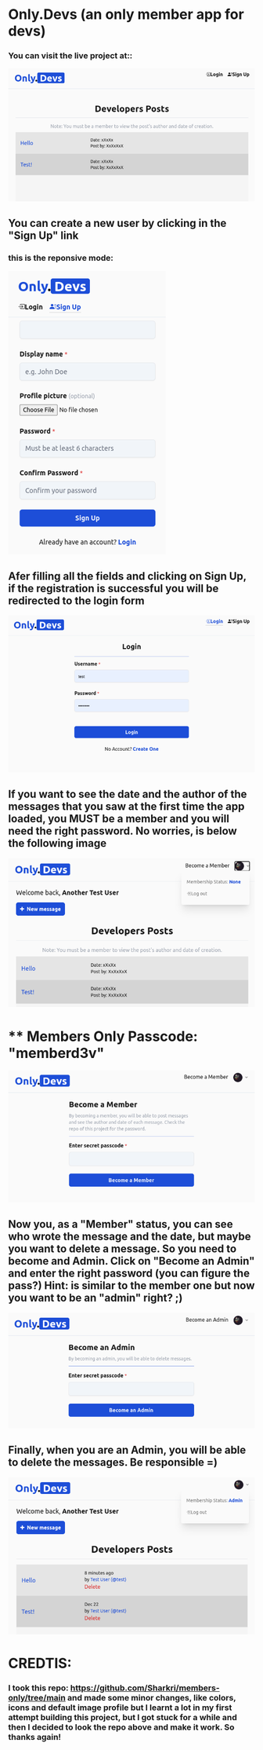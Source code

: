 # Only.Devs (an only member app for devs)

### You can visit the live project at::

![](assets/screenshots/01-main.png)

## You can create a new user by clicking in the "Sign Up" link

### this is the reponsive mode:

![](assets/screenshots/02-create-a-new-user-signup-responsive.png)

## Afer filling all the fields and clicking on Sign Up, if the registration is successful you will be redirected to the login form

![](assets/screenshots/03-login.png)

## If you want to see the date and the author of the messages that you saw at the first time the app loaded, you MUST be a member and you will need the right password. No worries, is below the following image

![](assets/screenshots/04-new-user-can-become-a-member.png)

# ** Members Only Passcode: "memberd3v"

![](assets/screenshots/05-become-a-member-form.png)

## Now you, as a "Member" status, you can see who wrote the message and the date, but maybe you want to delete a message. So you need to become and Admin. Click on "Become an Admin" and enter the right password (you can figure the pass?) Hint: is similar to the member one but now you want to be an "admin" right? ;)

![](assets/screenshots/06-become-an-admin-form.png)

## Finally, when you are an Admin, you will be able to delete the messages. Be responsible =)

![](assets/screenshots/07-admin.png)

# CREDTIS:

### I took this repo: https://github.com/Sharkri/members-only/tree/main and made some minor changes, like colors, icons and default image profile but I learnt a lot in my first attempt building this project, but I got stuck for a while and then I decided to look the repo above and make it work. So thanks again!
